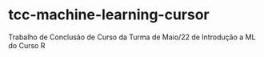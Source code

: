 # tcc-machine-learning-cursor
Trabalho de Conclusão de Curso da Turma de Maio/22 de Introdução a ML do Curso R
